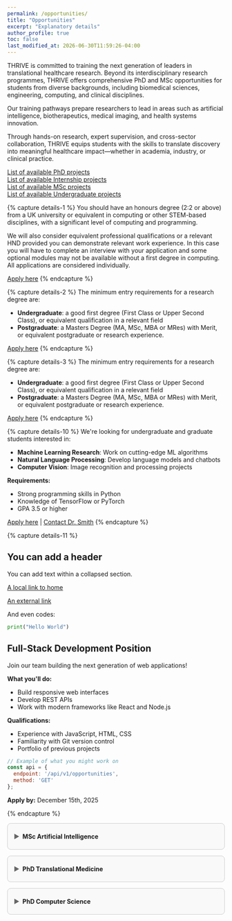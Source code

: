 ```yaml
---
permalink: /opportunities/
title: "Opportunities"
excerpt: "Explanatory details"
author_profile: true
toc: false
last_modified_at: 2026-06-30T11:59:26-04:00
---
```



THRIVE is committed to training the next generation of leaders in translational healthcare research.
Beyond its interdisciplinary research programmes, THRIVE offers comprehensive PhD and MSc opportunities for students from diverse backgrounds, including biomedical sciences, engineering, computing, and clinical disciplines.

Our training pathways prepare researchers to lead in areas such as artificial intelligence, biotherapeutics, medical imaging, and health systems innovation.

Through hands-on research, expert supervision, and cross-sector collaboration, THRIVE equips students with the skills to translate discovery into meaningful healthcare impact—whether in academia, industry, or clinical practice.



<a href="https://www.intsav.com/vacancies.html" target="_blank">List of available PhD projects</a>  
<a href="https://www.intsav.com/internship.html" target="_blank">List of available Internship projects</a>  
<a href="https://www.intsav.com/MSc.html" target="_blank">List of available MSc projects</a>  
<a href="https://www.intsav.com/UG.html" target="_blank">List of available Undergraduate projects</a>




{% capture details-1 %}
You should have an honours degree (2:2 or above) from a UK university or equivalent in computing or other STEM-based disciplines, with a significant level of computing and programming. 

We will also consider equivalent professional qualifications or a relevant HND provided you can demonstrate relevant work experience. In this case you will have to complete an interview with your application and some optional modules may not be available without a first degree in computing. All applications are considered individually. 

[Apply here](https://www.uwl.ac.uk/course/postgraduate/artificial-intelligence)
{% endcapture %}


{% capture details-2 %}
The minimum entry requirements for a research degree are:

- **Undergraduate**: a good first degree (First Class or Upper Second Class), or equivalent qualification in a relevant field
- **Postgraduate**: a Masters Degree (MA, MSc, MBA or MRes) with Merit, or equivalent postgraduate or research experience.  


[Apply here](https://www.uwl.ac.uk/course/research/translational-medicine)
{% endcapture %}

{% capture details-3 %}
The minimum entry requirements for a research degree are:

- **Undergraduate**: a good first degree (First Class or Upper Second Class), or equivalent qualification in a relevant field
- **Postgraduate**: a Masters Degree (MA, MSc, MBA or MRes) with Merit, or equivalent postgraduate or research experience. 

[Apply here](https://www.uwl.ac.uk/course/research/computer-science)
{% endcapture %}






{% capture details-10 %}
We're looking for undergraduate and graduate students interested in:

- **Machine Learning Research**: Work on cutting-edge ML algorithms
- **Natural Language Processing**: Develop language models and chatbots  
- **Computer Vision**: Image recognition and processing projects

**Requirements:**
- Strong programming skills in Python
- Knowledge of TensorFlow or PyTorch
- GPA 3.5 or higher

[Apply here](/apply) | [Contact Dr. Smith](mailto:smith@university.edu)
{% endcapture %}


{% capture details-11 %}
## You can add a header

You can add text within a collapsed section.

[A local link to home](/)


[An external link](https://example.com)

And even codes:
```python
print("Hello World")
```
## Full-Stack Development Position

Join our team building the next generation of web applications!

**What you'll do:**
- Build responsive web interfaces
- Develop REST APIs
- Work with modern frameworks like React and Node.js

**Qualifications:**
- Experience with JavaScript, HTML, CSS
- Familiarity with Git version control
- Portfolio of previous projects

```javascript
// Example of what you might work on
const api = {
  endpoint: '/api/v1/opportunities',
  method: 'GET'
};
```

**Apply by:** December 15th, 2025


{% endcapture %}

<div id="opportunities">
<details> <summary>MSc Artificial Intelligence</summary> {{ details-1 | markdownify }} </details>
<details> <summary>PhD Translational Medicine</summary> {{ details-2 | markdownify }} </details>
<details> <summary>PhD Computer Science</summary> {{ details-3 | markdownify }} </details>
</div>

<style>
/* Enhanced details animation styles */
details {
  border: 1px solid #ccc;
  border-radius: 8px;
  padding: 1em;
  margin-bottom: 1em;
  background-color: #f9f9f9;
  transition: all 0.3s ease;
  overflow: hidden;
}

details:hover {
  border-color: #999;
  box-shadow: 0 2px 8px rgba(0, 0, 0, 0.1);
}

details summary {
  font-weight: bold;
  cursor: pointer;
  outline: none;
  padding: 0.5em 0;
  transition: all 0.2s ease;
  position: relative;
}

details summary:hover {
  color: #0066cc;
}

/* Arrow animation */
details summary::marker {
  content: '';
}

details summary::before {
  content: '▶';
  display: inline-block;
  margin-right: 0.5em;
  transition: transform 0.3s ease;
  color: #666;
}

details[open] summary::before {
  transform: rotate(90deg);
  color: #0066cc;
}

/* Content animation */
details > *:not(summary) {
  animation: slideDown 0.3s ease-out;
  transform-origin: top;
}

details:not([open]) > *:not(summary) {
  animation: slideUp 0.2s ease-in;
}

/* Keyframe animations */
@keyframes slideDown {
  from {
    opacity: 0;
    transform: translateY(-10px);
    max-height: 0;
  }
  to {
    opacity: 1;
    transform: translateY(0);
    max-height: 1000px;
  }
}

@keyframes slideUp {
  from {
    opacity: 1;
    transform: translateY(0);
    max-height: 1000px;
  }
  to {
    opacity: 0;
    transform: translateY(-10px);
    max-height: 0;
  }
}

/* Smooth height transition alternative (more reliable) */
details .content-wrapper {
  overflow: hidden;
  transition: max-height 0.3s ease, opacity 0.3s ease;
}

/* Active state styling */
details[open] {
  border-color: #0066cc;
  background-color: #f0f7ff;
}

</style>

<script>
document.addEventListener('DOMContentLoaded', () => {
  const detailsList = document.querySelectorAll('details');

  detailsList.forEach((targetDetail) => {
    targetDetail.addEventListener('toggle', () => {
      if (targetDetail.open) {
        detailsList.forEach((detail) => {
          if (detail !== targetDetail && detail.open) {
            detail.removeAttribute('open');
          }
        });
      }
    });
  });
});
</script>
